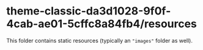 # theme-classic-da3d1028-9f0f-4cab-ae01-5cffc8a84fb4/resources

This folder contains static resources (typically an `"images"` folder as well).
